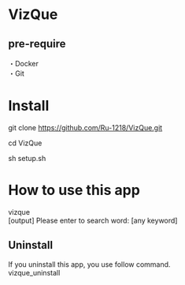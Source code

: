 # VizQue

## pre-require  
・Docker  
・Git  


# Install  

git clone https://github.com/Ru-1218/VizQue.git

cd VizQue  

sh setup.sh  

# How to use this app  

vizque  
[output] Please enter to search word:  [any keyword]  

## Uninstall  
If you uninstall this app, you use follow command.  
vizque_uninstall




